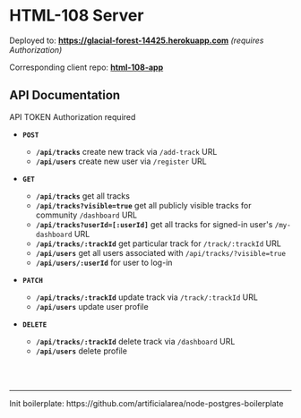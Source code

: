 # HTML-108 Server

Deployed to: **https://glacial-forest-14425.herokuapp.com** _(requires Authorization)_

Corresponding client repo: **[html-108-app](https://github.com/artificialarea/html-108-app)**


## API Documentation
API TOKEN Authorization required

* **`POST`**
  * **`/api/tracks`** create new track via `/add-track` URL
  * **`/api/users`** create new user via `/register` URL
  
* **`GET`** 
  * **`/api/tracks`** get all tracks
  * **`/api/tracks?visible=true`** get all publicly visible tracks for community `/dashboard` URL
  * **`/api/tracks?userId=[:userId]`** get all tracks for signed-in user's `/my-dashboard` URL
  * **`/api/tracks/:trackId`** get particular track for `/track/:trackId` URL
  * **`/api/users`** get all users associated with `/api/tracks/?visible=true`
  * **`/api/users/:userId`** for user to log-in
  
* **`PATCH`**
  * **`/api/tracks/:trackId`** update track via `/track/:trackId` URL
  * **`/api/users`** update user profile
  
* **`DELETE`**
  * **`/api/tracks/:trackId`** delete track via `/dashboard` URL
  * **`/api/users`** delete profile

<br />

<br />

<hr />
Init boilerplate: https://github.com/artificialarea/node-postgres-boilerplate
